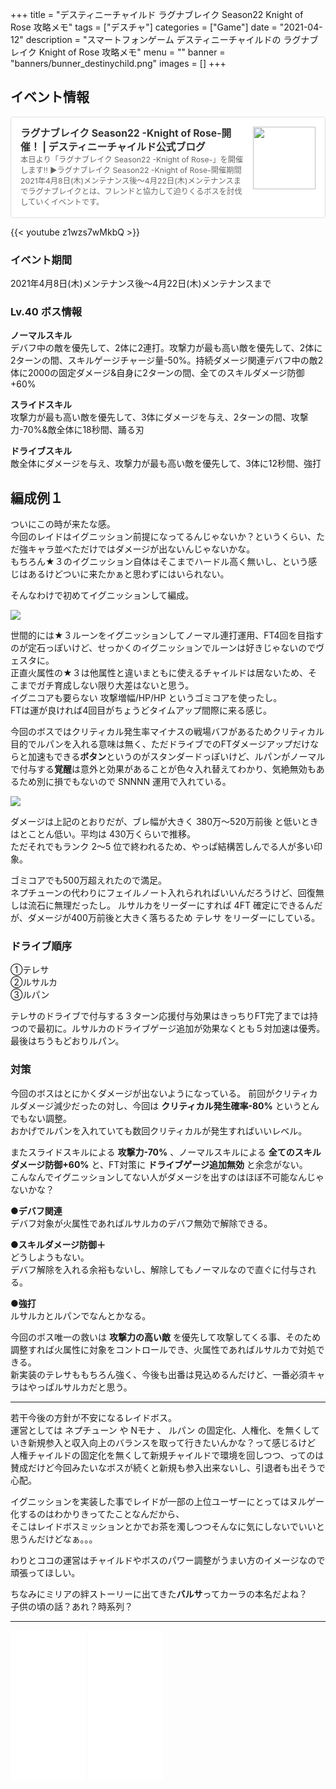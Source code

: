 +++
title = "デスティニーチャイルド ラグナブレイク Season22 Knight of Rose 攻略メモ"
tags = ["デスチャ"]
categories = ["Game"]
date = "2021-04-12"
description = "スマートフォンゲーム デスティニーチャイルドの ラグナブレイク Knight of Rose 攻略メモ"
menu = ""
banner = "banners/bunner_destinychild.png"
images = []
+++

<!--more-->

## イベント情報
<div class="blogcardfu" style="width:auto;max-width:9999px;border:1px solid #E0E0E0;border-radius:3px;margin:10px 0;padding:15px;line-height:1.4;text-align:left;background:#FFFFFF;"><a href="http://blog.destiny-child.jp/archives/28661109.html" target="_blank" style="display:block;text-decoration:none;"><span class="blogcardfu-image" style="float:right;width:100px;padding:0 0 0 10px;margin:0 0 5px 5px;"><img src="https://images.weserv.nl/?w=100&url=ssl:livedoor.blogimg.jp/destinychild/imgs/c/d/cda61897.jpg" width="100" style="width:100%;height:auto;max-height:100px;min-width:0;border:0 none;margin:0;"></span><br style="display:none"><span class="blogcardfu-title" style="font-size:112.5%;font-weight:700;color:#333333;margin:0 0 5px 0;">ラグナブレイク Season22 -Knight of Rose-開催！ | デスティニーチャイルド公式ブログ</span><br><span class="blogcardfu-content" style="font-size:87.5%;font-weight:400;color:#666666;">本日より「ラグナブレイク Season22 -Knight of Rose-」を開催します!! ▶ラグナブレイク Season22 -Knight of Rose-開催期間2021年4月8日(木)メンテナンス後～4月22日(木)メンテナンスまでラグナブレイクとは、フレンドと協力して迫りくるボスを討伐していくイベントです。</span><br><span style="clear:both;display:block;overflow:hidden;height:0;">&nbsp;</span></a></div>

{{< youtube z1wzs7wMkbQ >}}

### イベント期間  
2021年4月8日(木)メンテナンス後～4月22日(木)メンテナンスまで  

### Lv.40 ボス情報
**ノーマルスキル**  
デバフ中の敵を優先して、2体に2連打。攻撃力が最も高い敵を優先して、2体に2ターンの間、スキルゲージチャージ量-50%。持続ダメージ関連デバフ中の敵2体に2000の固定ダメージ&自身に2ターンの間、全てのスキルダメージ防御+60%  

**スライドスキル**  
攻撃力が最も高い敵を優先して、3体にダメージを与え、2ターンの間、攻撃力-70%&敵全体に18秒間、踊る刃  

**ドライブスキル**  
敵全体にダメージを与え、攻撃力が最も高い敵を優先して、3体に12秒間、強打  

## 編成例１
ついにこの時が来たな感。  
今回のレイドはイグニッション前提になってるんじゃないか？というくらい、ただ強キャラ並べただけではダメージが出ないんじゃないかな。  
もちろん★３のイグニッション自体はそこまでハードル高く無いし、という感じはあるけどついに来たかぁと思わずにはいられない。  

そんなわけで初めてイグニッションして編成。  

<img src="/images/2021/destiny-child-lb/lb22-1.png" />  

世間的には★３ルーンをイグニッションしてノーマル連打運用、FT4回を目指すのが定石っぽいけど、せっかくのイグニッションでルーンは好きじゃないのでヴェスタに。  
正直火属性の★３は他属性と違いまともに使えるチャイルドは居ないため、そこまでガチ育成しない限り大差はないと思う。  
イグニコアも要らない 攻撃増幅/HP/HP というゴミコアを使ったし。  
FTは運が良ければ4回目がちょうどタイムアップ間際に来る感じ。  

今回のボスではクリティカル発生率マイナスの戦場バフがあるためクリティカル目的でルパンを入れる意味は無く、ただドライブでのFTダメージアップだけならと加速もできる**ボタン**というのがスタンダードっぽいけど、ルパンがノーマルで付与する**覚醒**は意外と効果があることが色々入れ替えてわかり、気絶無効もあるため別に損でもないので SNNNN 運用で入れている。  

<img src="/images/2021/destiny-child-lb/lb22-2.png" />  

ダメージは上記のとおりだが、ブレ幅が大きく 380万～520万前後 と低いときはとことん低い。平均は 430万くらいで推移。  
ただそれでもランク 2～5 位で終われるため、やっぱ結構苦しんでる人が多い印象。  

ゴミコアでも500万超えれたので満足。  
ネプチューンの代わりにフェイルノート入れられればいいんだろうけど、回復無しは流石に無理だったし。
ルサルカをリーダーにすれば 4FT 確定にできるんだが、ダメージが400万前後と大きく落ちるため テレサ をリーダーにしている。  

### ドライブ順序  
①テレサ  
②ルサルカ  
③ルパン  

テレサのドライブで付与する３ターン応援付与効果はきっちりFT完了までは持つので最初に。ルサルカのドライブゲージ追加が効果なくとも５対加速は優秀。  
最後はちうもどおりルパン。  

### 対策  
今回のボスはとにかくダメージが出ないようになっている。
前回がクリティカルダメージ減少だったの対し、今回は **クリティカル発生確率-80%** というとんでもない調整。  
おかげでルパンを入れていても数回クリティカルが発生すればいいレベル。  

またスライドスキルによる **攻撃力-70%** 、ノーマルスキルによる **全てのスキルダメージ防御+60%** と、FT対策に **ドライブゲージ追加無効** と余念がない。  
こんなんでイグニッションしてない人がダメージを出すのはほぼ不可能なんじゃないかな？  

**●デバフ関連**  
デバフ対象が火属性であればルサルカのデバフ無効で解除できる。  

**●スキルダメージ防御＋**  
どうしようもない。  
デバフ解除を入れる余裕もないし、解除してもノーマルなので直ぐに付与される。  

**●強打**  
ルサルカとルパンでなんとかなる。  

今回のボス唯一の救いは **攻撃力の高い敵** を優先して攻撃してくる事、そのため調整すれば火属性に対象をコントロールでき、火属性であればルサルカで対処できる。  
新実装のテレサももちろん強く、今後も出番は見込めるんだけど、一番必須キャラはやっぱルサルカだと思う。  

---

若干今後の方針が不安になるレイドボス。  
運営としては ネプチューン や Nモナ 、 ルパン の固定化、人権化、を無くしていき新規参入と収入向上のバランスを取って行きたいんかな？って感じるけど  
人権チャイルドの固定化を無くして新規チャイルドで環境を回しつつ、ってのは賛成だけど今回みたいなボスが続くと新規も参入出来ないし、引退者も出そうで心配。  

イグニッションを実装した事でレイドが一部の上位ユーザーにとってはヌルゲー化するのはわかりきってたことなんだから、  
そこはレイドボスミッションとかでお茶を濁しつつそんなに気にしないでいいと思うんだけどなぁ。。。  

わりとココの運営はチャイルドやボスのパワー調整がうまい方のイメージなので頑張ってほしい。  

ちなみにミリアの絆ストーリーに出てきた**バルサ**ってカーラの本名だよね？  
子供の頃の話？あれ？時系列？  

---

<iframe style="width:120px;height:240px;" marginwidth="0" marginheight="0" scrolling="no" frameborder="0" src="//rcm-fe.amazon-adsystem.com/e/cm?lt1=_blank&bc1=FFFFFF&IS2=1&bg1=FFFFFF&fc1=000000&lc1=0000FF&t=sinokyoufu-22&language=ja_JP&o=9&p=8&l=as4&m=amazon&f=ifr&ref=as_ss_li_til&asins=4047353116&linkId=e8edd32f2a7e786d468bcce4a0dcd150"></iframe>
<iframe style="width:120px;height:240px;" marginwidth="0" marginheight="0" scrolling="no" frameborder="0" src="//rcm-fe.amazon-adsystem.com/e/cm?lt1=_blank&bc1=FFFFFF&IS2=1&bg1=FFFFFF&fc1=000000&lc1=0000FF&t=sinokyoufu-22&language=ja_JP&o=9&p=8&l=as4&m=amazon&f=ifr&ref=as_ss_li_til&asins=4040650107&linkId=4652206e494b4ccfe74d137f5db13ff8"></iframe>
